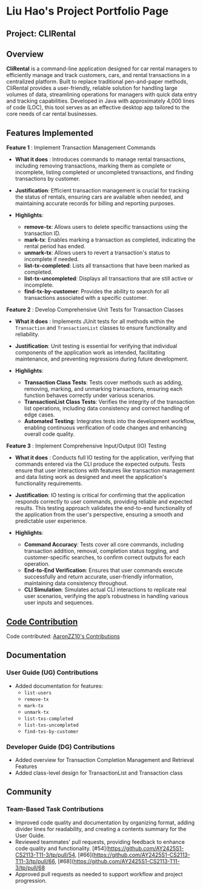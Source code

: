 # Liu Hao's Project Portfolio Page

## Project: CLIRental

## Overview

**CliRental** is a command-line application designed for car rental managers to efficiently
manage and track customers, cars, and rental transactions in a centralized platform. 
Built to replace traditional pen-and-paper methods, CliRental provides a user-friendly, 
reliable solution for handling large volumes of data, streamlining operations for managers 
with quick data entry and tracking capabilities. Developed in Java with approximately 
4,000 lines of code (LOC), this tool serves as an effective desktop app tailored to the
core needs of car rental businesses.

## Features Implemented
**Feature 1** : Implement Transaction Management Commands

- **What it does** : Introduces commands to manage rental transactions, including removing transactions, marking them as complete or incomplete, listing completed or uncompleted transactions, and finding transactions by customer.

- **Justification**: Efficient transaction management is crucial for tracking the status of rentals, ensuring cars are available when needed, and maintaining accurate records for billing and reporting purposes.

- **Highlights**:
    - **remove-tx**: Allows users to delete specific transactions using the transaction ID.
    - **mark-tx**: Enables marking a transaction as completed, indicating the rental period has ended.
    - **unmark-tx**: Allows users to revert a transaction's status to incomplete if needed.
    - **list-tx-completed**: Lists all transactions that have been marked as completed.
    - **list-tx-uncompleted**: Displays all transactions that are still active or incomplete.
    - **find-tx-by-customer**: Provides the ability to search for all transactions associated with a specific customer.

**Feature 2** : Develop Comprehensive Unit Tests for Transaction Classes

- **What it does** : Implements JUnit tests for all methods within the `Transaction` and `TransactionList` classes to ensure functionality and reliability.

- **Justification**: Unit testing is essential for verifying that individual components of the application work as intended, facilitating maintenance, and preventing regressions during future development.

- **Highlights**:
    - **Transaction Class Tests**: Tests cover methods such as adding, removing, marking, and unmarking transactions, ensuring each function behaves correctly under various scenarios.
    - **TransactionList Class Tests**: Verifies the integrity of the transaction list operations, including data consistency and correct handling of edge cases.
    - **Automated Testing**: Integrates tests into the development workflow, enabling continuous verification of code changes and enhancing overall code quality.

**Feature 3** : Implement Comprehensive Input/Output (IO) Testing

- **What it does** : Conducts full IO testing for the application, verifying that commands entered via the CLI produce the expected outputs. Tests ensure that user interactions with features like transaction management and data listing work as designed and meet the application's functionality requirements.

- **Justification**: IO testing is critical for confirming that the application responds correctly to user commands, providing reliable and expected results. This testing approach validates the end-to-end functionality of the application from the user's perspective, ensuring a smooth and predictable user experience.

- **Highlights**:
  - **Command Accuracy**: Tests cover all core commands, including transaction addition, removal, completion status toggling, and customer-specific searches, to confirm correct outputs for each operation.
  - **End-to-End Verification**: Ensures that user commands execute successfully and return accurate, user-friendly information, maintaining data consistency throughout.
  - **CLI Simulation**: Simulates actual CLI interactions to replicate real user scenarios, verifying the app’s robustness in handling various user inputs and sequences.

## <u>Code Contribution</u>

Code contributed: [AaronZZ10's Contributions](https://nus-cs2113-ay2425s1.github.io/tp-dashboard/?search=aaronzz10&breakdown=true)

## Documentation

### User Guide (UG) Contributions
- Added documentation for features:
  - `list-users`
  - `remove-tx`
  - `mark-tx`
  - `unmark-tx`
  - `list-txs-completed`
  - `list-txs-uncompleted`
  - `find-txs-by-customer`

### Developer Guide (DG) Contributions
- Added overview for Transaction Completion Management and Retrieval Features
- Added class-level design for TransactionList and Transaction class

## Community

### Team-Based Task Contributions
- Improved code quality and documentation by organizing format, adding divider lines for readability, and creating a contents summary for the User Guide.
- Reviewed teammates' pull requests, providing feedback to enhance code quality and functionality. [#54](https://github.com/AY2425S1-CS2113-T11-3/tp/pull/54, [#66](https://github.com/AY2425S1-CS2113-T11-3/tp/pull/66, [#68](https://github.com/AY2425S1-CS2113-T11-3/tp/pull/68
- Approved pull requests as needed to support workflow and project progression.


